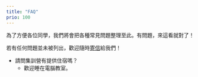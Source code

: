 ```yaml
---
title: "FAQ"
prio: 100
---
```


為了方便各位同學，我們將會把各種常見問題整理至此。有問題，來這看就對了！

若有任何問題並未被列出，歡迎隨時[寄信](mailto:ioicamp@csie.ntu.edu.tw)給我們！

- 請問集訓營有提供住宿嗎？
  - 歡迎睡在電腦教室。

